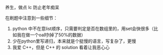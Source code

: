 养生，做点 lc 防止老年痴呆


在刷题中注意到一些细节：
1. python 中不在意list顺序，只需要判定是否在数组里的，用set会快很多（比如我在做一个oa时t掉了50%的数据）
2. 少在python里写递归，本来就是个挺慢的语言，写复杂了，更慢
3. 我爱 C++，但是 C++ 的 solution 看着让我恶心心
